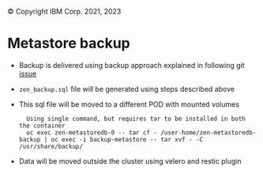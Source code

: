 © Copyright IBM Corp. 2021, 2023

# Metastore backup

- Backup is delivered using backup approach explained in following git [issue](https://github.ibm.com/PrivateCloud-analytics/zen-dev-test-utils/blob/gh-pages/docs/zen-metastoredb.md#5-metastoredb--backup--restore-options-for-cloudpaks) 
  
- `zen_backup.sql` file will be generated using steps described above
  
- This sql file will be moved to a different POD with mounted volumes
  ```    
    Using single command, but requires tar to be installed in both the container
    oc exec zen-metastoredb-0 -- tar cf - /user-home/zen-metastoredb-backup | oc exec -i backup-metastore -- tar xvf - -C /usr/share/backup/
  ```
- Data will be moved outside the cluster using velero and restic plugin

